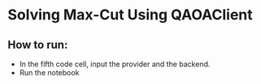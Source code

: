 # Solving Max-Cut Using QAOAClient

## How to run: 
- In the fifth code cell, input the provider and the backend.
- Run the notebook
